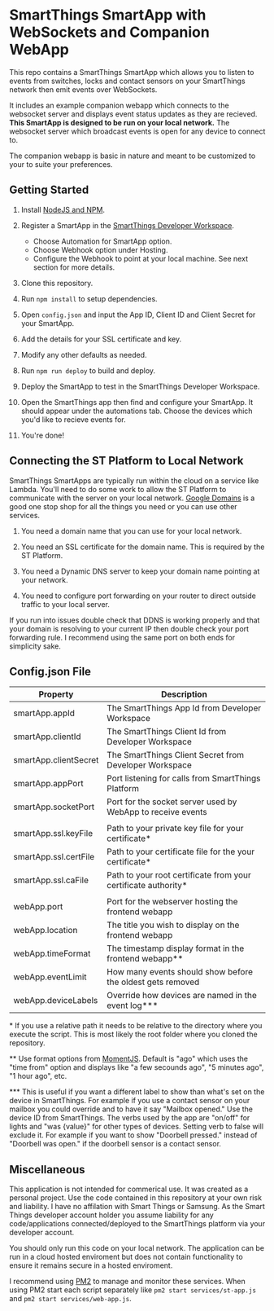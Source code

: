 # SmartThings SmartApp with WebSockets and Companion WebApp

This repo contains a SmartThings SmartApp which allows you to listen to events from switches, locks and contact sensors on your SmartThings network then emit events over WebSockets. 

It includes an example companion webapp which connects to the websocket server and displays event status updates as they are recieved. **This SmartApp is designed to be run on your local network.** The websocket server which broadcast events is open for any device to connect to.

The companion webapp is basic in nature and meant to be customized to your to suite your preferences.


## Getting Started 

1. Install [NodeJS and NPM](https://docs.npmjs.com/downloading-and-installing-node-js-and-npm).

2. Register a SmartApp in the [SmartThings Developer Workspace](https://smartthings.developer.samsung.com/workspace). 
	- Choose Automation for SmartApp  option.
	- Choose Webhook option under Hosting.
	- Configure the Webhook to point at your local machine. See next section for more details. 

3. Clone this repository. 

4. Run `npm install` to setup dependencies.

5. Open `config.json` and input the App ID, Client ID and Client Secret for your SmartApp. 

6. Add the details for your SSL certificate and key. 

7. Modify any other defaults as needed.

8. Run `npm run deploy` to build and deploy. 

9. Deploy the SmartApp to test in the SmartThings Developer Workspace.

10. Open the SmartThings app then find and configure your SmartApp. It should appear under the automations tab. Choose the devices which you'd like to recieve events for. 

11. You're done! 


## Connecting the ST Platform to Local Network 

SmartThings SmartApps are typically run within the cloud on a service like Lambda. You'll need to do some work to allow the ST Platform to communicate with the server on your local network.  [Google Domains](https://domains.google/) is a good one stop shop for all the things you need or you can use other services. 

1. You need a domain name that you can use for your local network. 

2. You need an SSL certificate for the domain name. This is required by the ST Platform. 

3. You need a Dynamic DNS server to keep your domain name pointing at your network. 

4. You need to configure port forwarding on your router to direct outside traffic to your local server. 

If you run into issues double check that DDNS is working properly and that your domain is resolving to your current IP then double check your port forwarding rule. I recommend using the same port on both ends for simplicity sake.


## Config.json File

| Property            | Description |
| ------------------- | ----------- |
| smartApp.appId      	  | The SmartThings App Id from Developer Workspace      	  	     |
| smartApp.clientId   	  | The SmartThings Client Id from Developer Workspace           	 |
| smartApp.clientSecret   | The SmartThings Client Secret from Developer Workspace     	     |
| smartApp.appPort 		  | Port listening for calls from SmartThings Platform   		     |
| smartApp.socketPort	  | Port for the socket server used by WebApp to receive events      |
|						  |																     |
| smartApp.ssl.keyFile	  | Path to your private key file for your certificate\*      	     |
| smartApp.ssl.certFile	  | Path to your certificate file for the your certificate\*         |
| smartApp.ssl.caFile	  | Path to your root certificate from your certificate authority\*  |
|						  |																     |
| webApp.port		 	  | Port for the webserver hosting the frontend webapp			     |
| webApp.location	 	  | The title you wish to display on the frontend webapp 		     |
| webApp.timeFormat	 	  | The timestamp display format in the frontend webapp\*\* 	     |
| webApp.eventLimit	 	  | How many events should show before the oldest gets removed 	     |
| webApp.deviceLabels 	  | Override how devices are named in the event log\*\*\* 		     |

\* If you use a relative path it needs to be relative to the directory where you execute the script. This is most likely the root folder where you cloned the repository.

\*\* Use format options from [MomentJS](https://momentjs.com/docs/#/displaying/). Default is "ago" which uses the "time from" option and displays like "a few secounds ago", "5 minutes ago", "1 hour ago", etc. 

\*\*\* This is useful if you want a different label to show than what's set on the device in SmartThings. For example if you use a contact sensor on your mailbox you could override and to have it say "Mailbox opened." Use the device ID from SmartThings. The verbs used by the app are "on/off" for lights and "was {value}" for other types of devices. Setting verb to false will exclude it. For example if you want to show "Doorbell pressed." instead of "Doorbell was open." if the doorbell sensor is a contact sensor.


## Miscellaneous

This application is not intended for commerical use. It was created as a personal project. Use the code contained in this repository at your own risk and liability. I have no affilation with Smart Things or Samsung. As the Smart Things developer account holder you assume liability for any code/applications connected/deployed to the SmartThings platform via your developer account.

You should only run this code on your local network. The application can be run in a cloud hosted enviroment but does not contain functionality to ensure it remains secure in a hosted enviroment.

I recommend using [PM2](https://pm2.keymetrics.io/) to manage and monitor these services. When using PM2 start each script separately like `pm2 start services/st-app.js` and `pm2 start services/web-app.js`. 

